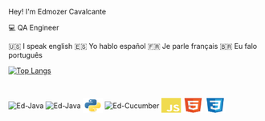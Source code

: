 Hey! I'm Edmozer Cavalcante 

💻 QA Engineer

🇺🇸 I speak english
🇪🇸 Yo hablo español 
🇫🇷 Je parle français
🇧🇷 Eu falo português

[![Top Langs](https://github-readme-stats.vercel.app/api/top-langs/?username=edmozer)](https://github.com/anuraghazra/github-readme-stats)
##
<div style="display: inline_block"><br>
  <img align="center" alt="Ed-Java" height="30" width="40" src="https://cdn.jsdelivr.net/gh/devicons/devicon/icons/java/java-original.svg">
  <img align="center" alt="Ed-Java" height="30" width="40" src="https://cdn.jsdelivr.net/gh/devicons/devicon/icons/selenium/selenium-original.svg">
  <img align="center" alt="Ed-Python" height="30" width="40" src="https://raw.githubusercontent.com/devicons/devicon/master/icons/python/python-original.svg">
  <img align="center" alt="Ed-Cucumber" height="30" width="40" src="https://cdn.jsdelivr.net/gh/devicons/devicon/icons/cucumber/cucumber-plain.svg">   
  <img align="center" alt="Ed-Js" height="30" width="40" src="https://raw.githubusercontent.com/devicons/devicon/master/icons/javascript/javascript-plain.svg">
  <img align="center" alt="Ed-HTML" height="30" width="40" src="https://raw.githubusercontent.com/devicons/devicon/master/icons/html5/html5-original.svg">
  <img align="center" alt="Ed-CSS" height="30" width="40" src="https://raw.githubusercontent.com/devicons/devicon/master/icons/css3/css3-original.svg">
</div>
